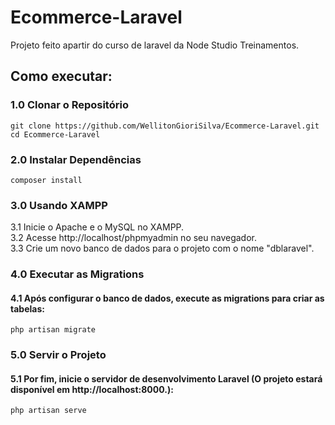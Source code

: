 # Ecommerce-Laravel

Projeto feito apartir do curso de laravel da Node Studio Treinamentos.

## Como executar:

### 1.0 Clonar o Repositório
``git clone https://github.com/WellitonGioriSilva/Ecommerce-Laravel.git``  
``cd Ecommerce-Laravel``

### 2.0 Instalar Dependências
``composer install``

### 3.0 Usando XAMPP
3.1 Inicie o Apache e o MySQL no XAMPP.  
3.2 Acesse http://localhost/phpmyadmin no seu navegador.  
3.3 Crie um novo banco de dados para o projeto com o nome "dblaravel".

### 4.0 Executar as Migrations
#### 4.1 Após configurar o banco de dados, execute as migrations para criar as tabelas:  
``php artisan migrate``

### 5.0 Servir o Projeto
#### 5.1 Por fim, inicie o servidor de desenvolvimento Laravel (O projeto estará disponível em http://localhost:8000.):  
``php artisan serve``
